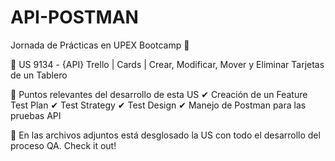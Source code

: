 # API-POSTMAN
Jornada de Prácticas en UPEX Bootcamp 🌟

 🔵 US 9134 - {API} Trello | Cards | Crear, Modificar, Mover y Eliminar Tarjetas de un Tablero

 🔰 Puntos relevantes del desarrollo de esta US 
  ✔ Creación de un Feature Test Plan
    ✔ Test Strategy
      ✔ Test Design
        ✔ Manejo de Postman para las pruebas API
        
  🔹 En las archivos adjuntos está desglosado la US con todo el desarrollo del proceso QA. Check it out!
    
